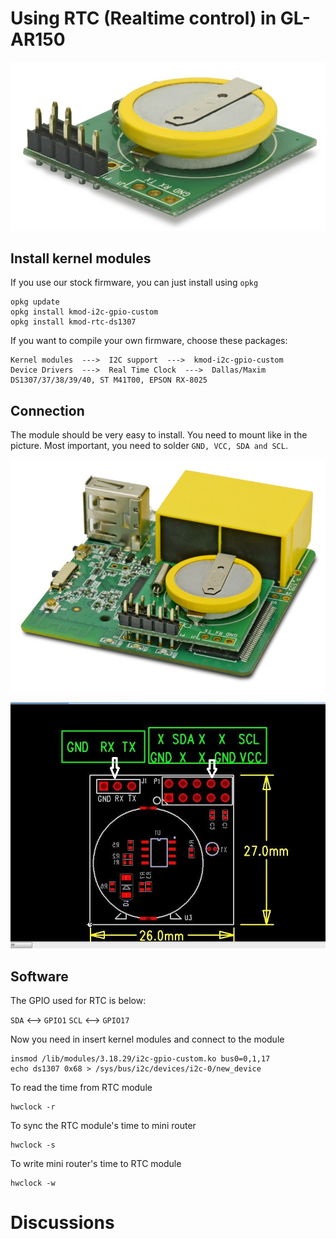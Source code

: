 # Using RTC (Realtime control) in GL-AR150

![AR150 RTC](src/ar150-rtc1.jpg)
## Install kernel modules

If you use our stock firmware, you can just install using `opkg`

```
opkg update
opkg install kmod-i2c-gpio-custom
opkg install kmod-rtc-ds1307
```

If you want to compile your own firmware, choose these packages:
```
Kernel modules  --->  I2C support  --->  kmod-i2c-gpio-custom
Device Drivers  --->  Real Time Clock  --->  Dallas/Maxim DS1307/37/38/39/40, ST M41T00, EPSON RX-8025
```

## Connection

The module should be very easy to install. You need to mount like in the picture. Most important, you need to solder `GND, VCC, SDA and SCL`.

![AR150 RTC](src/ar150-rtc2.jpg)

![AR150 RTC](src/ar150-rtc3.jpg)

## Software

The GPIO used for RTC is below:

`SDA` <--> `GPIO1`
`SCL` <--> `GPIO17`

Now you need in insert kernel modules and connect to the module

```
insmod /lib/modules/3.18.29/i2c-gpio-custom.ko bus0=0,1,17
echo ds1307 0x68 > /sys/bus/i2c/devices/i2c-0/new_device
```

To read the time from RTC module
```
hwclock -r
```

To sync the RTC module's time to mini router
```
hwclock -s
```

To write mini router's time to RTC module
```
hwclock -w
```
# Discussions
